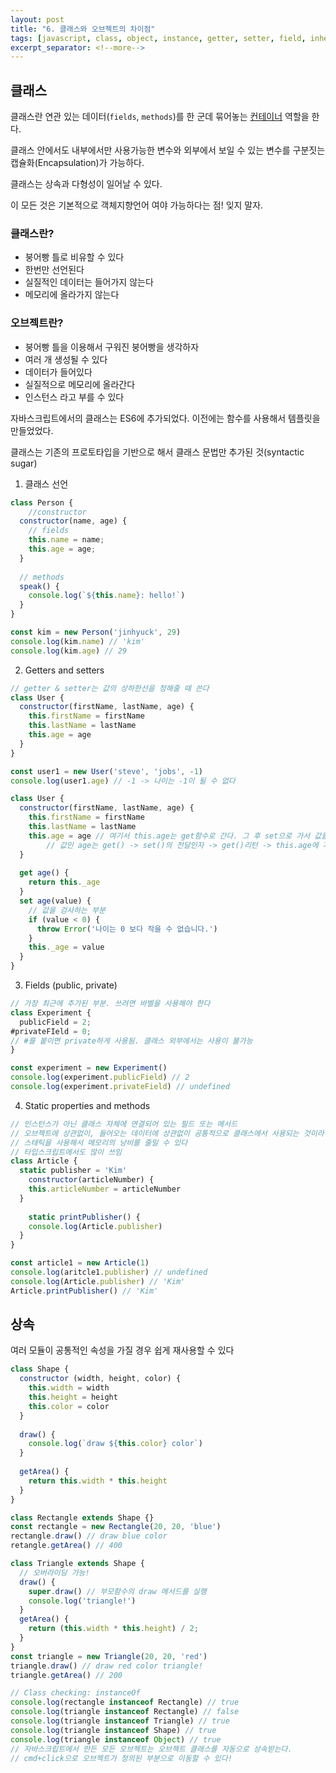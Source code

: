 ```yaml
---
layout: post
title: "6. 클래스와 오브젝트의 차이점"
tags: [javascript, class, object, instance, getter, setter, field, inheritance, overriding]
excerpt_separator: <!--more-->
---
```


## 클래스

클래스란 연관 있는 데이터(`fields`, `methods`)를 한 군데 묶어놓는 <u>컨테이너</u> 역할을 한다.

클래스 안에서도 내부에서만 사용가능한 변수와 외부에서 보일 수 있는 변수를 구분짓는 캡슐화(Encapsulation)가 가능하다.

클래스는 상속과 다형성이 일어날 수 있다.

이 모든 것은 기본적으로 객체지향언어 여야 가능하다는 점! 잊지 말자.

<!--more-->

### 클래스란?

* 붕어빵 틀로 비유할 수 있다
* 한번만 선언된다
* 실질적인 데이터는 들어가지 않는다
* 메모리에 올라가지 않는다

### 오브젝트란?

* 붕어빵 틀을 이용해서 구워진 붕어빵을 생각하자
* 여러 개 생성될 수 있다
* 데이터가 들어있다
* 실질적으로 메모리에 올라간다
* 인스턴스 라고 부를 수 있다

자바스크립트에서의 클래스는 ES6에 추가되었다. 이전에는 함수를 사용해서 템플릿을 만들었었다.

클래스는 기존의 프로토타입을 기반으로 해서 클래스 문법만 추가된 것(syntactic sugar)



1. 클래스 선언

```javascript
class Person { 
	//constructor 
  constructor(name, age) {
    // fields
    this.name = name;
    this.age = age;
  }
  
  // methods
  speak() {
    console.log(`${this.name}: hello!`)
  }
}

const kim = new Person('jinhyuck', 29)
console.log(kim.name) // 'kim'
console.log(kim.age) // 29
```



2. Getters and setters

```javascript
// getter & setter는 값의 상하한선을 정해줄 때 쓴다
class User {
  constructor(firstName, lastName, age) {
    this.firstName = firstName
    this.lastName = lastName
    this.age = age
  }
}

const user1 = new User('steve', 'jobs', -1)
console.log(user1.age) // -1 -> 나이는 -1이 될 수 없다

class User {
  constructor(firstName, lastName, age) {
    this.firstName = firstName
    this.lastName = lastName
    this.age = age // 여기서 this.age는 get함수로 간다. 그 후 set으로 가서 값을 가지고 대입한다
		// 값인 age는 get() -> set()의 전달인자 -> get()리턴 -> this.age에 저장 순으로 간다
  }
  
  get age() {
    return this._age
  }
  set age(value) {
    // 값을 검사하는 부분
    if (value < 0) {
      throw Error('나이는 0 보다 작을 수 없습니다.')
    }
    this._age = value
  }
}

```



3. Fields (public, private)

```javascript
// 가장 최근에 추가된 부분. 쓰려면 바벨을 사용해야 한다
class Experiment {
  publicField = 2;
#privateFIeld = 0;
// #를 붙이면 private하게 사용됨. 클래스 외부에서는 사용이 불가능
}

const experiment = new Experiment()
console.log(experiment.publicField) // 2
console.log(experiment.privateField) // undefined
```



4. Static properties and methods

```javascript
// 인스턴스가 아닌 클래스 자체에 연결되어 있는 필드 또는 메서드
// 오브젝트에 상관없이, 들어오는 데이터에 상관없이 공통적으로 클래스에서 사용되는 것이라면
// 스태틱을 사용해서 메모리의 낭비를 줄일 수 있다
// 타입스크립트에서도 많이 쓰임
class Article {
  static publisher = 'Kim'
	constructor(articleNumber) {
    this.articleNumber = articleNumber
  }
	
	static printPublisher() {
    console.log(Article.publisher)
  }
}

const article1 = new Article(1)
console.log(aritcle1.publisher) // undefined
console.log(Article.publisher) // 'Kim'
Article.printPublisher() // 'Kim'
```



## 상속

여러 모듈이 공통적인 속성을 가질 경우 쉽게 재사용할 수 있다

```javascript
class Shape {
  constructor (width, height, color) {
    this.width = width
    this.height = height
    this.color = color
  }
  
  draw() {
    console.log(`draw ${this.color} color`)
  }
  
  getArea() {
    return this.width * this.height
  }
}

class Rectangle extends Shape {}
const rectangle = new Rectangle(20, 20, 'blue')
rectangle.draw() // draw blue color
retangle.getArea() // 400

class Triangle extends Shape {
  // 오버라이딩 가능!
  draw() {
    super.draw() // 부모함수의 draw 메서드를 실행
    console.log('triangle!')
  }
  getArea() {
    return (this.width * this.height) / 2;
  }
}
const triangle = new Triangle(20, 20, 'red')
triangle.draw() // draw red color triangle!
triangle.getArea() // 200

// Class checking: instanceOf
console.log(rectangle instanceof Rectangle) // true
console.log(triangle instanceof Rectangle) // false
console.log(triangle instanceof Triangle) // true
console.log(triangle instanceof Shape) // true
console.log(triangle instanceof Object) // true 
// 자바스크립트에서 만든 모든 오브젝트는 오브젝트 클래스를 자동으로 상속받는다. 
// cmd+click으로 오브젝트가 정의된 부분으로 이동할 수 있다!
```

